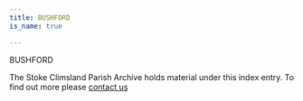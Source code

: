 ```yaml
---
title: BUSHFORD
is_name: true

---
```


BUSHFORD


The Stoke Climsland Parish Archive holds material under this index entry. To find out more please [contact us](/contact/)
